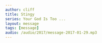 ```yaml
---
author: cliff
title: Stingy
series: Your God Is Too ...
layout: message
tags: [message]
audio: /audio/2017/message-2017-01-29.mp3
---
```

